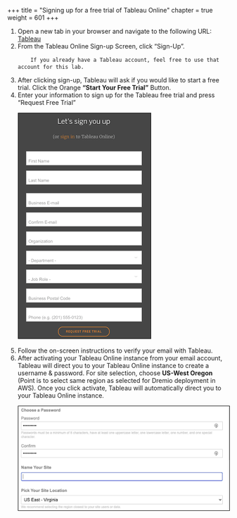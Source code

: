 +++
title = "Signing up for a free trial of Tableau Online"
chapter = true
weight = 601
+++

<div style="text-align: left">

   <ol>
       <li> Open a new tab in your browser and navigate to the following URL: <a href = "https://sso.online.tableau.com/"/>Tableau</a>
</li>
      <li> From the Tableau Online Sign-up Screen, click “Sign-Up”.  

        If you already have a Tableau account, feel free to use that account for this lab. 
</li>
       
        
<li>After clicking sign-up, Tableau will ask if you would like to start a free trial.  Click the Orange <b>“Start Your Free Trial”</b> Button.    </li>
       <li>Enter your information to sign up for the Tableau free trial and press “Request Free Trial”
       </li>
       <img src="../../images/newdremio32.png" style="margin:15px 0px; border:1px solid black"/>
    <li>Follow the on-screen instructions to verify your email with Tableau.  </li>
    
  <li>After activating your Tableau Online instance from your email account, Tableau will direct you to your Tableau Online instance to create a username & password.  For site selection, choose <b>US-West Oregon</b> (Point is to select same region as selected for Dremio deployment in AWS).  Once you click activate, Tableau will automatically direct you to your Tableau Online instance. 
 <img src="../../images/newdremio33.png" style="margin:15px 0px; border:1px solid black"/>
</li>




 </ol>
</div>
